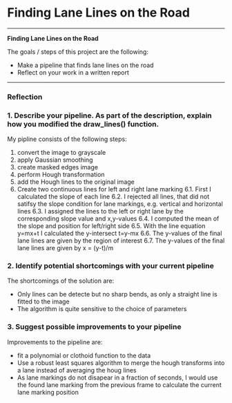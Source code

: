 # **Finding Lane Lines on the Road** 



---

**Finding Lane Lines on the Road**

The goals / steps of this project are the following:
* Make a pipeline that finds lane lines on the road
* Reflect on your work in a written report

---

### Reflection

### 1. Describe your pipeline. As part of the description, explain how you modified the draw_lines() function.

My pipline consists of the following steps:
1. convert the image to grayscale
2. apply Gaussian smoothing
3. create masked edges image
4. perform Hough transformation
5. add the Hough lines to the original image
6. Create two continuous lines for left and right lane marking
    6.1. First I calculated the slope of each line
    6.2. I rejected all lines, that did not satifsy the slope condition for lane markings, e.g. vertical and horizontal lines
    6.3. I assigned the lines to the left or right lane by the corresponding slope value and x,y-values
    6.4. I computed the mean of the slope and position for left/right side
    6.5. With the line equation y=mx+t I calculated the y-intersect t=y-mx 
    6.6. The y-values of the final lane lines are given by the region of interest
    6.7. The y-values of the final lane lines are given by x = (y-t)/m



### 2. Identify potential shortcomings with your current pipeline


The shortcomings of the solution are:
- Only lines can be detecte but no sharp bends, as only a straight line is fitted to the image
- The algorithm is quite sensitive to the choice of parameters 


### 3. Suggest possible improvements to your pipeline

Improvements to the pipeline are:
- fit a polynomial or clothoid function to the data
- Use a robust least squares algorithm to merge the hough transforms into a lane instead of averaging the houg lines
- As lane markings do not disapear in a fraction of seconds, I would use the found lane marking from the previous frame to calculate the current lane marking position